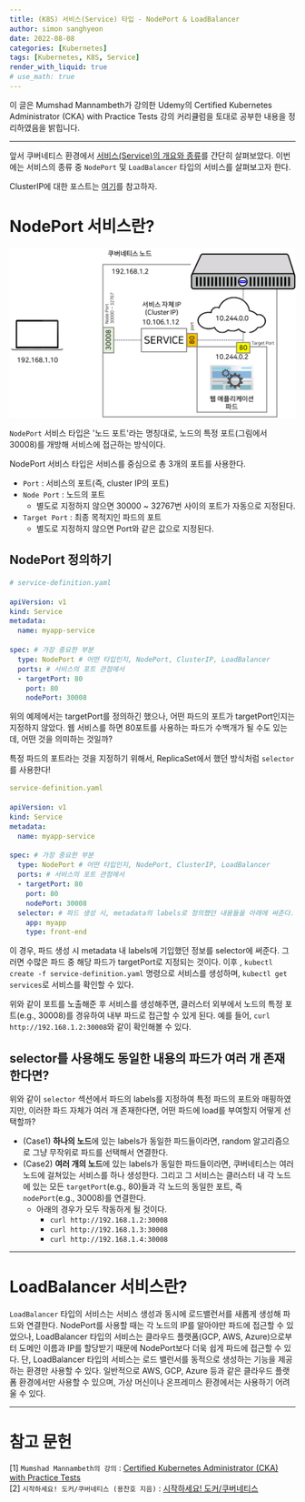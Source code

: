 ```yaml
---
title: (K8S) 서비스(Service) 타입 - NodePort & LoadBalancer
author: simon sanghyeon
date: 2022-08-08
categories: [Kubernetes]
tags: [Kubernetes, K8S, Service]
render_with_liquid: true
# use_math: true
---
```

이 글은 Mumshad Mannambeth가 강의한 Udemy의 Certified Kubernetes Administrator (CKA) with Practice Tests 강의 커리큘럼을 토대로 공부한 내용을 정리하였음을 밝힙니다.

---

앞서 쿠버네티스 환경에서 [서비스(Service)의 개요와 종류](https://zerojsh00.github.io/posts/K8S_Service/)를 간단히 살펴보았다.
이번에는 서비스의 종류 중 `NodePort` 및 `LoadBalancer` 타입의 서비스를 살펴보고자 한다.

ClusterIP에 대한 포스트는 [여기](https://zerojsh00.github.io/posts/K8S_Service-ClusterIP/)를 참고하자.

# NodePort 서비스란?

![fig01](/assets/img/2022-08-08-K8S_Service-NodePort,%20LoadBalancer/fig01.png)

`NodePort` 서비스 타입은 '노드 포트'라는 명칭대로, 노드의 특정 포트(그림에서 30008)를 개방해 서비스에 접근하는 방식이다.

NodePort 서비스 타입은 서비스를 중심으로 총 3개의 포트를 사용한다.
- `Port` : 서비스의 포트(즉, cluster IP의 포트)
- `Node Port` : 노드의 포트
    - 별도로 지정하지 않으면 30000 ~ 32767번 사이의 포트가 자동으로 지정된다.
- `Target Port` : 최종 목적지인 파드의 포트
    - 별도로 지정하지 않으면 Port와 같은 값으로 지정된다.

## NodePort 정의하기

```yaml
# service-definition.yaml

apiVersion: v1
kind: Service
metadata:
  name: myapp-service

spec: # 가장 중요한 부분
  type: NodePort # 어떤 타입인지, NodePort, ClusterIP, LoadBalancer
  ports: # 서비스의 포트 관점에서
  - targetPort: 80
    port: 80
    nodePort: 30008
```

위의 예제에서는 targetPort를 정의하긴 했으나, 어떤 파드의 포트가 targetPort인지는 지정하지 않았다.
웹 서비스를 하면 80포트를 사용하는 파드가 수백개가 될 수도 있는데, 어떤 것을 의미하는 것일까?

특정 파드의 포트라는 것을 지정하기 위해서, ReplicaSet에서 했던 방식처럼 `selector`를 사용한다!

```yaml
service-definition.yaml

apiVersion: v1
kind: Service
metadata:
  name: myapp-service

spec: # 가장 중요한 부분
  type: NodePort # 어떤 타입인지, NodePort, ClusterIP, LoadBalancer
  ports: # 서비스의 포트 관점에서
  - targetPort: 80
    port: 80
    nodePort: 30008
  selector: # 파드 생성 시, metadata의 labels로 정의했던 내용들을 아래에 써준다.
    app: myapp
    type: front-end
```
이 경우, 파드 생성 시 metadata 내 labels에 기입했던 정보를 selector에 써준다. 그러면 수많은 파드 중 해당 파드가 targetPort로 지정되는 것이다.
이후 , `kubectl create -f service-definition.yaml` 명령으로 서비스를 생성하며, `kubectl get services`로 서비스를 확인할 수 있다.

위와 같이 포트를 노출해준 후 서비스를 생성해주면, 클러스터 외부에서 노드의 특정 포트(e.g., 30008)를 경유하여 내부 파드로 접근할 수 있게 된다. 예를 들어, `curl http://192.168.1.2:30008`와 같이 확인해볼 수 있다.

## selector를 사용해도 동일한 내용의 파드가 여러 개 존재한다면?
위와 같이 `selector` 섹션에서 파드의 labels를 지정하여 특정 파드의 포트와 매핑하였지만, 이러한 파드 자체가 여러 개 존재한다면, 어떤 파드에 load를 부여할지 어떻게 선택할까?

- (Case1) **하나의 노드**에 있는 labels가 동일한 파드들이라면, random 알고리즘으로 그냥 무작위로 파드를 선택해서 연결한다.
- (Case2) **여러 개의 노드**에 있는 labels가 동일한 파드들이라면, 쿠버네티스는 여러 노드에 걸쳐있는 서비스를 하나 생성한다. 그리고 그 서비스는 클러스터 내 각 노드에 있는 모든 `targetPort`(e.g., 80)들과 각 노드의 동일한 포트, 즉 `nodePort`(e.g., 30008)를 연결한다.
    - 아래의 경우가 모두 작동하게 될 것이다.
        - `curl http://192.168.1.2:30008`
        - `curl http://192.168.1.3:30008`
        - `curl http://192.168.1.4:30008`

---

# LoadBalancer 서비스란?
`LoadBalancer` 타입의 서비스는 서비스 생성과 동시에 로드밸런서를 새롭게 생성해 파드와 연결한다.
NodePort를 사용할 때는 각 노드의 IP를 알아야만 파드에 접근할 수 있었으나, LoadBalancer 타입의 서비스는 클라우드 플랫폼(GCP, AWS, Azure)으로부터 도메인 이름과 IP를 할당받기 때문에 NodePort보다 더욱 쉽게 파드에 접근할 수 있다.
단, LoadBalancer 타입의 서비스는 로드 밸런서를 동적으로 생성하는 기능을 제공하는 환경만 사용할 수 있다. 일반적으로 AWS, GCP, Azure 등과 같은 클라우드 플랫폼 환경에서만 사용할 수 있으며, 가상 머신이나 온프레미스 환경에서는 사용하기 어려울 수 있다.

---

# 참고 문헌

[1] `Mumshad Mannambeth의 강의` : [Certified Kubernetes Administrator (CKA) with Practice Tests](https://www.udemy.com/course/certified-kubernetes-administrator-with-practice-tests/)<br>
[2] `시작하세요! 도커/쿠버네티스 (용찬호 지음)` : [시작하세요! 도커/쿠버네티스](http://www.yes24.com/Product/Goods/84927385)<br>
